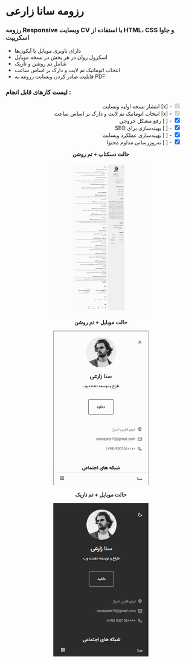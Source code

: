 
# رزومه سانا زارعی
### رزومه Responsive وبسایت CV با استفاده از HTML، CSS و جاوا اسکریپت

- دارای ناوبری موبایل با آیکون‌ها
- اسکرول روان در هر بخش در نسخه موبایل
- شامل تم روشن و تاریک
- انتخاب اتوماتیک تم لایت و دارک بر اساس ساعت
- قابلیت صادر کردن وبسایت رزومه به PDF
  
 ### لیست کارهای قابل انجام :
<ul style="list-style-type:none;" dir="rtl">
    <li><input type="checkbox" checked disabled> - [x] انتشار نسخه اولیه وبسایت </li>
  <li><input type="checkbox" checked disabled> - [x] انتخاب اتوماتیک تم لایت و دارک بر اساس ساعت </li>
    <li><input type="checkbox" checked> - [ ] رفع مشکل خروجی </li>
    <li><input type="checkbox" checked> - [ ] بهینه‌سازی برای SEO </li>
    <li><input type="checkbox" checked> - [ ] بهینه‌سازی عملکرد وبسایت </li>
    <li><input type="checkbox" checked> - [ ] به‌روزرسانی مداوم محتوا </li>
</ul>

<p align="center">
  <strong>حالت دسکتاپ + تم روشن</strong>
</p>

<p align="center">
  <img src="Screenshot/ScreenShot1.jpg" width="50%" alt="حالت دسکتاپ + تم روشن">
</p>

<p align="center">
  <strong>حالت موبایل + تم روشن</strong>
</p>

<p align="center">
  <img src="Screenshot/ScreenShot2.png" width="50%" alt="حالت موبایل + تم روشن">
</p>

<p align="center">
  <strong>حالت موبایل + تم تاریک</strong>
</p>

<p align="center">
  <img src="Screenshot/ScreenShot3.png" width="50%" alt="حالت موبایل + تم تاریک">
</p>
